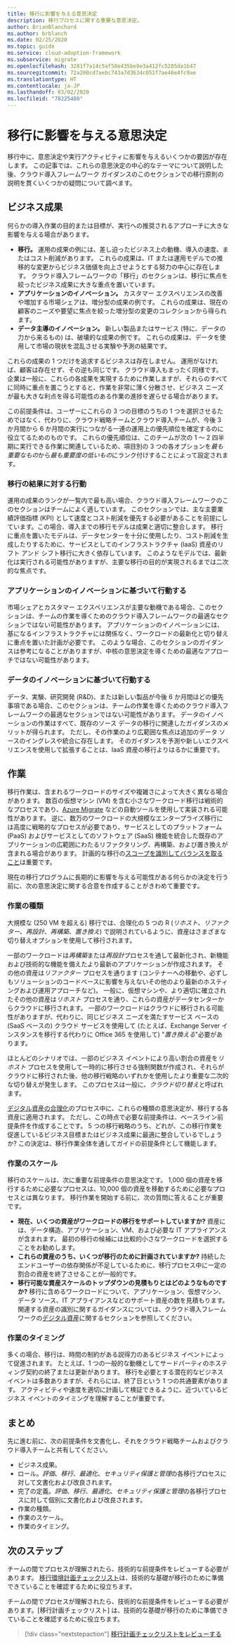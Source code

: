 ```yaml
---
title: 移行に影響を与える意思決定
description: 移行プロセスに関する重要な意思決定。
author: BrianBlanchard
ms.author: brblanch
ms.date: 02/25/2020
ms.topic: guide
ms.service: cloud-adoption-framework
ms.subservice: migrate
ms.openlocfilehash: 3281f7a14c5af58e435be9e3a412fc5285da1b47
ms.sourcegitcommit: 72a280cd7aebc743a7d3634c051f7ae46e4fc9ae
ms.translationtype: HT
ms.contentlocale: ja-JP
ms.lasthandoff: 03/02/2020
ms.locfileid: "78225480"
---
```

<!-- cSpell:ignore migrateable -->

# <a name="decisions-that-affect-migration"></a>移行に影響を与える意思決定

移行中に、意思決定や実行アクティビティに影響を与えるいくつかの要因が存在します。 この記事では、これらの意思決定の中心的なテーマについて説明した後、クラウド導入フレームワーク ガイダンスのこのセクションでの移行原則の説明を貫くいくつかの疑問について調べます。

## <a name="business-outcomes"></a>ビジネス成果

何らかの導入作業の目的または目標が、実行への推奨されるアプローチに大きな影響を与える場合があります。

- **移行。** 運用の成果の例には、差し迫ったビジネス上の動機、導入の速度、またはコスト削減があります。 これらの成果は、IT または運用モデルでの推移的な変更からビジネス価値を向上させようとする努力の中心に存在します。 クラウド導入フレームワークの「移行」のセクションは、移行に焦点を絞ったビジネス成果に大きな重点を置いています。
- **アプリケーションのイノベーション。** カスタマー エクスペリエンスの改善や増加する市場シェアは、増分型の成果の例です。 これらの成果は、現在の顧客のニーズや要望に焦点を絞った増分型の変更のコレクションから得られます。
- **データ主導のイノベーション。** 新しい製品またはサービス (特に、データの力から来るもの) は、破壊的な成果の例です。 これらの成果は、データを使用して市場の現状を混乱させる実験や予測の結果です。

これらの成果の 1 つだけを追求するビジネスは存在しません。 運用がなければ、顧客は存在せず、その逆も同じです。 クラウド導入もまったく同様です。 企業は一般に、これらの各成果を実現するために作業しますが、それらのすべてに同時に重点を置こうとすると、作業を非常に薄く分散させ、ビジネス ニーズが最も大きな利点を得る可能性のある作業の進捗を遅らせる場合があります。

この前提条件は、ユーザーにこれらの 3 つの目標のうちの 1 つを選択させるためではなく、代わりに、クラウド戦略チームとクラウド導入チームが、今後 3 か月間から 6 か月間の実行につながる一連の運用上の優先順位を確定するのに役立てるためのものです。 これらの優先順位は、このチームが次の 1 ～ 2 四半期に実行できる作業に関連しているため、項目別の 3 つの各オプションを*最も重要なもの*から*最も重要度の低いもの*にランク付けすることによって設定されます。

### <a name="act-on-migration-outcomes"></a>移行の結果に対する行動

運用の成果のランクが一覧内で最も高い場合、クラウド導入フレームワークのこのセクションはチームによく適しています。 このセクションでは、主な主要業績評価指標 (KPI) として速度とコスト削減を優先する必要があることを前提にしています。この場合、導入までの移行モデルは成果と適切に整合します。 移行に重点を置いたモデルは、データセンターを十分に使用したり、コスト削減を生成したりするために、サービスとしてのインフラストラクチャ (IaaS) 資産のリフト アンド シフト移行に大きく依存しています。 このようなモデルでは、最新化は実行される可能性がありますが、主要な移行の目的が実現されるまでは二次的な焦点です。

### <a name="act-on-application-innovations"></a>アプリケーションのイノベーションに基づいて行動する

市場シェアとカスタマー エクスペリエンスが主要な動機である場合、このセクションは、チームの作業を導くためのクラウド導入フレームワークの最適なセクションではない可能性があります。 アプリケーションのイノベーションには、基になるインフラストラクチャには関係なく、ワークロードの最新化と切り替えに重点を置いた計画が必要です。 このような場合、このセクションのガイダンスは参考になることがありますが、中核の意思決定を導くための最適なアプローチではない可能性があります。

### <a name="act-on-data-innovations"></a>データのイノベーションに基づいて行動する

データ、実験、研究開発 (R&D)、または新しい製品が今後 6 か月間ほどの優先事項である場合、このセクションは、チームの作業を導くためのクラウド導入フレームワークの最適なセクションではない可能性があります。 データのイノベーションの作業はすべて、既存のソース データの移行に関連したガイダンスのメリットが得られます。 ただし、その作業のより広範囲な焦点は追加のデータ ソースのイングレスや統合に存在します。 そのガイダンスを予測や新しいエクスペリエンスを使用して拡張することは、IaaS 資産の移行よりはるかに重要です。

## <a name="effort"></a>作業

移行作業は、含まれるワークロードのサイズや複雑さによって大きく異なる場合があります。 数百の仮想マシン (VM) を含む小さなワークロード移行は戦術的なプロセスであり、[Azure Migrate](https://docs.microsoft.com/azure/migrate/migrate-overview) などの自動ツールを使用して実装される可能性があります。 逆に、数万のワークロードの大規模なエンタープライズ移行には高度に戦略的なプロセスが必要であり、サービスとしてのプラットフォーム (PaaS) およびサービスとしてのソフトウェア (SaaS) 機能を統合した既存のアプリケーションの広範囲にわたるリファクタリング、再構築、および置き換えが含まれる場合があります。 計画的な移行の[スコープを識別してバランスを取ること](../../../strategy/balance-the-portfolio.md)は重要です。

現在の移行プログラムに長期的に影響を与える可能性がある何らかの決定を行う前に、次の意思決定に関する合意を作成することがきわめて重要です。

### <a name="effort-type"></a>作業の種類

大規模な (250 VM を超える) 移行では、合理化の 5 つの R (*リホスト*、*リファクター*、*再設計*、*再構築*、*置き換え*) で説明されているように、資産はさまざまな切り替えオプションを使用して移行されます。

一部のワークロードは*再構築*または*再設計*プロセスを通して最新化され、新機能および技術的な機能を備えたより最新のアプリケーションが作成されます。 その他の資産は*リファクター* プロセスを通ります (コンテナーへの移動や、必ずしもソリューションのコードベースに影響を与えないその他のより最新のホスティングおよび運用アプローチなど)。 一般に、仮想マシンや、より適切に確立されたその他の資産は*リホスト* プロセスを通り、これらの資産がデータセンターからクラウドに移行されます。 一部のワークロードはクラウドに移行される可能性がありますが、代わりに、同じビジネス ニーズを満たすサービス ベースの (SaaS ベースの) クラウド サービスを使用して (たとえば、Exchange Server インスタンスを移行する代わりに Office 365 を使用して) "*置き換える*"必要があります。

ほとんどのシナリオでは、一部のビジネス イベントにより高い割合の資産を*リホスト* プロセスを使用して一時的に移行させる強制関数が作成され、それらがクラウドに移行された後、他の移行戦略のいずれかを使用したより重要な二次的な切り替えが発生します。 このプロセスは一般に、*クラウド切り替え*と呼ばれます。

[デジタル資産の合理化](../../../digital-estate/calculate.md)のプロセス中に、これらの種類の意思決定が、移行する各資産に適用されます。 ただし、この時点で必要な前提条件は、ベースライン前提条件を作成することです。 5 つの移行戦略のうち、どれが、この移行作業を促進しているビジネス目標またはビジネス成果に最適に整合しているでしょうか? この決定は、移行作業全体を通してガイドの前提条件として機能します。

### <a name="effort-scale"></a>作業のスケール

移行のスケールは、次に重要な前提条件の意思決定です。 1,000 個の資産を移行するために必要なプロセスは、10,000 個の資産を移動するために必要なプロセスとは異なります。 移行作業を開始する前に、次の質問に答えることが重要です。

- **現在、いくつの資産がワークロードの移行をサポートしていますか?** 資産には、データ構造、アプリケーション、VM、および必要な IT アプライアンスが含まれます。 最初の移行の候補には比較的小さなワークロードを選択することをお勧めします。
- **これらの資産のうち、いくつが移行のために計画されていますか?** 持続したエンドユーザーの依存関係が不足しているために、移行プロセス中に一定の割合の資産を終了させることが一般的です。
- **移行可能な資産スケールのトップダウンの見積もりとはどのようなものですか?** 移行に含めるワークロードについて、アプリケーション、仮想マシン、データ ソース、IT アプライアンスなどのサポート資産の数を見積もります。 関連する資産の識別に関するガイダンスについては、クラウド導入フレームワークの[デジタル資産](../../../digital-estate/index.md)に関するセクションを参照してください。

### <a name="effort-timing"></a>作業のタイミング

多くの場合、移行は、時間の制約がある説得力のあるビジネス イベントによって促進されます。 たとえば、1 つの一般的な動機としてサードパーティのホスティング契約の終了または更新があります。 移行を必要とする潜在的なビジネス イベントは多数ありますが、それらには、終了日という 1 つの共通要素があります。 アクティビティや速度を適切に計画して検証できるように、近づいているビジネス イベントのタイミングを理解することが重要です。

## <a name="recap"></a>まとめ

先に進む前に、次の前提条件を文書化し、それをクラウド戦略チームおよびクラウド導入チームと共有してください。

- ビジネス成果。
- ロール。*評価*、*移行*、*最適化*、*セキュリティ保護と管理*の各移行プロセスに対して文書化および改良されます。
- 完了の定義。*評価*、*移行*、*最適化*、*セキュリティ保護と管理*の各移行プロセスに対して個別に文書化および改良されます。
- 作業の種類。
- 作業のスケール。
- 作業のタイミング。

## <a name="next-steps"></a>次のステップ

チームの間でプロセスが理解されたら、技術的な前提条件をレビューする必要があります。 [移行環境計画チェックリスト](./planning-checklist.md)は、技術的な基礎が移行のために準備できていることを確認するために役立ちます。

チームの間でプロセスが理解されたら、技術的な前提条件をレビューする必要があります。[移行計画チェックリスト] は、技術的な基礎が移行のために準備できていることを確認するために役立ちます。

> [!div class="nextstepaction"]
> [移行計画チェックリストをレビューする](./planning-checklist.md)
